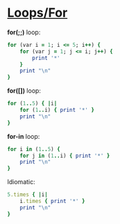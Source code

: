 [1]: https://rosettacode.org/wiki/Loops/For

# [Loops/For][1]

**for(;;)** loop:

```ruby
for (var i = 1; i <= 5; i++) {
    for (var j = 1; j <= i; j++) {
        print '*'
    }
    print "\n"
}
```


**for([])** loop:

```ruby
for (1..5) { |i|
    for (1..i) { print '*' }
    print "\n"
}
```


**for-in** loop:

```ruby
for i in (1..5) {
    for j in (1..i) { print '*' }
    print "\n"
}
```


Idiomatic:

```ruby
5.times { |i|
    i.times { print '*' }
    print "\n"
}
```
